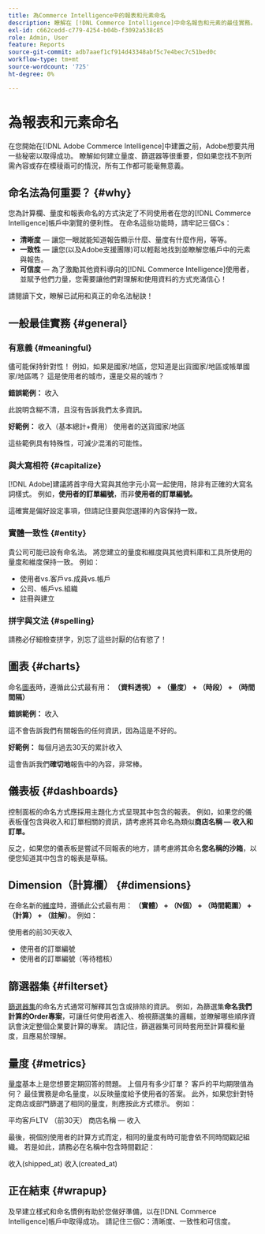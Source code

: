 ```yaml
---
title: 為Commerce Intelligence中的報表和元素命名
description: 瞭解在 [!DNL Commerce Intelligence]中命名報告和元素的最佳實務。
exl-id: c662cedd-c779-4254-b04b-f3092a538c85
role: Admin, User
feature: Reports
source-git-commit: adb7aaef1cf914d43348abf5c7e4bec7c51bed0c
workflow-type: tm+mt
source-wordcount: '725'
ht-degree: 0%

---
```


# 為報表和元素命名

在您開始在[!DNL Adobe Commerce Intelligence]中建置之前，Adobe想要共用一些秘密以取得成功。 瞭解如何建立量度、篩選器等很重要，但如果您找不到所需內容或存在模稜兩可的情況，所有工作都可能毫無意義。

## 命名法為何重要？ {#why}

您為計算欄、量度和報表命名的方式決定了不同使用者在您的[!DNL Commerce Intelligence]帳戶中瀏覽的便利性。 在命名這些功能時，請牢記三個Cs：

* **清晰度** — 讓您一眼就能知道報告顯示什麼、量度有什麼作用，等等。
* **一致性** — 讓您(以及Adobe支援團隊)可以輕鬆地找到並瞭解您帳戶中的元素與報告。
* **可信度** — 為了激勵其他資料導向的[!DNL Commerce Intelligence]使用者，並賦予他們力量，您需要讓他們對理解和使用資料的方式充滿信心！

請閱讀下文，瞭解已試用和真正的命名法秘訣！

## 一般最佳實務 {#general}

### 有意義 {#meaningful}

儘可能保持針對性！ 例如，如果是國家/地區，您知道是出貨國家/地區或帳單國家/地區嗎？ 這是使用者的城市，還是交易的城市？

**錯誤範例：**
收入

此說明含糊不清，且沒有告訴我們太多資訊。

**好範例：**
收入（基本總計+費用）
使用者的送貨國家/地區

這些範例具有特殊性，可減少混淆的可能性。

### 與大寫相符 {#capitalize}

[!DNL Adobe]建議將首字母大寫與其他字元小寫一起使用，除非有正確的大寫名詞樣式。 例如，**使用者的訂單編號**，而非&#x200B;**使用者的訂單編號。**

這確實是偏好設定事項，但請記住要與您選擇的內容保持一致。

### 實體一致性 {#entity}

貴公司可能已設有命名法。 將您建立的量度和維度與其他資料庫和工具所使用的量度和維度保持一致。 例如：

* 使用者vs.客戶vs.成員vs.帳戶
* 公司、帳戶vs.組織
* 註冊與建立

### 拼字與文法 {#spelling}

請務必仔細檢查拼字，別忘了這些討厭的佔有慾了！

## 圖表 {#charts}

命名[圖表](../tutorials/using-visual-report-builder.md)時，遵循此公式最有用： **（資料透視） + （量度） + （時段） + （時間間隔）**

**錯誤範例：**
收入

這不會告訴我們有關報告的任何資訊，因為這是不好的。

**好範例：**
每個月過去30天的累計收入

這會告訴我們&#x200B;**確切地**&#x200B;報告中的內容，非常棒。

## 儀表板 {#dashboards}

控制面板的命名方式應採用主題化方式呈現其中包含的報表。 例如，如果您的儀表板僅包含與收入和訂單相關的資訊，請考慮將其命名為類似&#x200B;**商店名稱 — 收入和訂單。**

反之，如果您的儀表板是嘗試不同報表的地方，請考慮將其命名&#x200B;**您名稱的沙箱**，以便您知道其中包含的報表是草稿。

## Dimension（計算欄） {#dimensions}

在命名新的[維度](../data-analyst/data-warehouse-mgr/creating-calculated-columns.md)時，遵循此公式最有用： **（實體） + （N個） + （時間範圍） + （計算） + （註解）**。 例如：

使用者的前30天收入
* 使用者的訂單編號
* 使用者的訂單編號（等待稽核）

## 篩選器集 {#filterset}

[篩選器集](../data-user/reports/ess-manage-data-filters.md)的命名方式通常可解釋其包含或排除的資訊。 例如，為篩選集&#x200B;**命名我們計算的Order專案**，可讓任何使用者進入、檢視篩選集的邏輯，並瞭解哪些順序資訊會決定整個企業要計算的專案。 請記住，篩選器集可同時套用至計算欄和量度，且應易於理解。

## 量度 {#metrics}

[量度](../data-user/reports/ess-manage-data-metrics.md)基本上是您想要定期回答的問題。 上個月有多少訂單？ 客戶的平均期限值為何？ 最佳實務是命名量度，以反映量度給予使用者的答案。 此外，如果您針對特定商店或部門篩選了相同的量度，則應按此方式標示。 例如：

平均客戶LTV （前30天）
商店名稱 — 收入

最後，視個別使用者的計算方式而定，相同的量度有時可能會依不同時間戳記組織。 若是如此，請務必在名稱中包含時間戳記：

收入(shipped\_at)
收入(created\_at)

## 正在結束 {#wrapup}

及早建立樣式和命名慣例有助於您做好準備，以在[!DNL Commerce Intelligence]帳戶中取得成功。 請記住三個C：清晰度、一致性和可信度。
